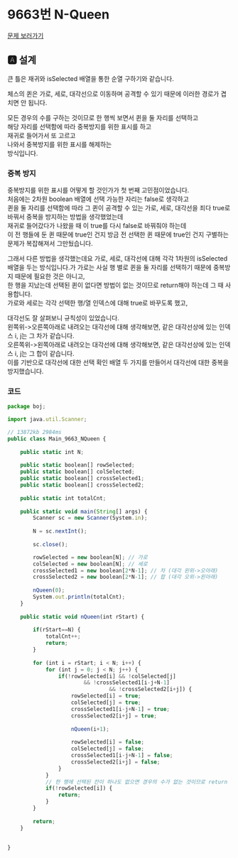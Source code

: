 # 9663번 N-Queen
[문제 보러가기](https://www.acmicpc.net/problem/9663)

## 🅰 설계

큰 틀은 재귀와 isSelected 배열을 통한 순열 구하기와 같습니다.

체스의 퀸은 가로, 세로, 대각선으로 이동하며 공격할 수 있기 때문에 이러한 경로가 겹치면 안 됩니다.

모든 경우의 수를 구하는 것이므로 한 행씩 보면서 퀸을 둘 자리를 선택하고   
해당 자리를 선택함에 따라 중복방지를 위한 표시를 하고   
재귀로 들어가서 또 고르고   
나와서 중복방지를 위한 표시를 해제하는   
방식입니다.

### 중복 방지
중복방지를 위한 표시를 어떻게 할 것인가가 첫 번째 고민점이었습니다.   
처음에는 2차원 boolean 배열에 선택 가능한 자리는 false로 생각하고   
퀸을 둘 자리를 선택함에 따라 그 퀸이 공격할 수 있는 가로, 세로, 대각선을 죄다 true로 바꿔서 중복을 방지하는 방법을 생각했었는데   
재귀로 들어갔다가 나왔을 때 이 true를 다시 false로 바꿔줘야 하는데   
이 전 행들에 둔 퀸 때문에 true인 건지 방금 전 선택한 퀸 때문에 true인 건지 구별하는 문제가 복잡해져서 그만뒀습니다.

그래서 다른 방법을 생각했는데요
가로, 세로, 대각선에 대해 각각 1차원의 isSelected 배열을 두는 방식입니다.가
가로는 사실 행 별로 퀸을 둘 자리를 선택하기 때문에 중복방지 때문에 필요한 것은 아니고,   
한 행을 지났는데 선택된 퀸이 없다면 방법이 없는 것이므로 return해야 하는데 그 때 사용합니다.   
가로와 세로는 각각 선택한 행/열 인덱스에 대해 true로 바꾸도록 했고,   

대각선도 잘 살펴보니 규칙성이 있었습니다.   
왼쪽위->오른쪽아래로 내려오는 대각선에 대해 생각해보면, 같은 대각선상에 있는 인덱스 i, j는 그 차가 같습니다.   
오른쪽위->왼쪽아래로 내려오는 대각선에 대해 생각해보면, 같은 대각선상에 있는 인덱스 i, j는 그 합이 같습니다.   
이를 기반으로 대각선에 대한 선택 확인 배열 두 가지를 만들어서 대각선에 대한 중복을 방지했습니다.

### 코드
```jsx
package boj;

import java.util.Scanner;

// 13872kb 2984ms
public class Main_9663_NQueen {
	
	public static int N;
	
	public static boolean[] rowSelected;
	public static boolean[] colSelected;
	public static boolean[] crossSelected1;
	public static boolean[] crossSelected2;
	
	public static int totalCnt;
	
	public static void main(String[] args) {
		Scanner sc = new Scanner(System.in);
		
		N = sc.nextInt();
		
		sc.close();

		rowSelected = new boolean[N]; // 가로
		colSelected = new boolean[N]; // 세로
		crossSelected1 = new boolean[2*N-1]; // 차 (대각 왼위->오아래)
		crossSelected2 = new boolean[2*N-1]; // 합 (대각 오위->왼아래)
		
		nQueen(0);
		System.out.println(totalCnt);
	}
	
	public static void nQueen(int rStart) {
		
		if(rStart==N) {
			totalCnt++;
			return;
		}
		
		for (int i = rStart; i < N; i++) {
			for (int j = 0; j < N; j++) {
				if(!rowSelected[i] && !colSelected[j]
						&& !crossSelected1[i-j+N-1]
								&& !crossSelected2[i+j]) {
					rowSelected[i] = true;
					colSelected[j] = true;
					crossSelected1[i-j+N-1] = true;
					crossSelected2[i+j] = true;
					
					nQueen(i+1);
					
					rowSelected[i] = false;
					colSelected[j] = false;
					crossSelected1[i-j+N-1] = false;
					crossSelected2[i+j] = false;
				}
			}
			// 한 행에 선택된 칸이 하나도 없으면 경우의 수가 없는 것이므로 return
			if(!rowSelected[i]) {
				return;
			}
		}
		
		return;
	}
	
	
}

```
